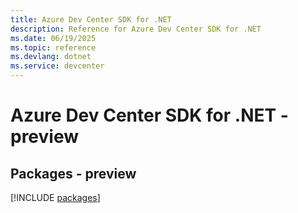 ```yaml
---
title: Azure Dev Center SDK for .NET
description: Reference for Azure Dev Center SDK for .NET
ms.date: 06/19/2025
ms.topic: reference
ms.devlang: dotnet
ms.service: devcenter
---
```

# Azure Dev Center SDK for .NET - preview
## Packages - preview
[!INCLUDE [packages](dev-center-index.md)]